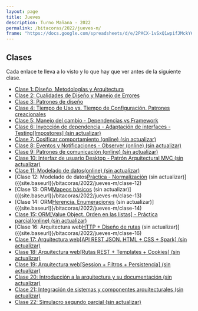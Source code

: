```yaml
---
layout: page
title: Jueves
description: Turno Mañana - 2022
permalink: /bitacoras/2022/jueves-m/
frame: "https://docs.google.com/spreadsheets/d/e/2PACX-1vSxQ1wpifJMckY61pvjfJKRMqLb-pY-vR66IuHlA_Dpi3dUqXnbUE8_XvF8CSIy47k32JILawzQWFFi/pubhtml?gid=0&amp;single=true&amp;widget=true&amp;headers=false"
---
```

## Clases

Cada enlace te lleva a lo visto y lo que hay que ver antes de la siguiente clase.

- [Clase 1: Diseño, Metodologías y Arquitectura]({{site.baseurl}}/bitacoras/2022/jueves-m/clase-01)
- [Clase 2: Cualidades de Diseño y Manejo de Errores]({{site.baseurl}}/bitacoras/2022/jueves-m/clase-02)
- [Clase 3: Patrones de diseño]({{site.baseurl}}/bitacoras/2022/jueves-m/clase-03) 
- [Clase 4: Tiempo de Uso vs. Tiempo de Configuración. Patrones creacionales]({{site.baseurl}}/bitacoras/2022/jueves-m/clase-04)
- [Clase 5: Manejo del cambio - Dependencias vs Framework]({{site.baseurl}}/bitacoras/2022/jueves-m/clase-05) 
- [Clase 6: Inyección de dependencia - Adaptación de interfaces - Testing[Impostores] (sin actualizar)]({{site.baseurl}}/bitacoras/2022/jueves-m/clase-06/)
- [Clase 7: Cosificar comportamiento (online) (sin actualizar)]({{site.baseurl}}/bitacoras/2022/jueves-m/clase-07)
- [Clase 8: Eventos y Notificaciones - Observer (online) (sin actualizar)]({{site.baseurl}}/bitacoras/2022/jueves-m/clase-08) 
- [Clase 9: Patrones de comunicación (online) (sin actualizar)]({{site.baseurl}}/bitacoras/2022/jueves-m/clase-09) 
- [Clase 10: Interfaz de usuario Desktop - Patrón Arquitectural MVC (sin actualizar)]({{site.baseurl}}/bitacoras/2022/jueves-m/clase-10)
- [Clase 11: Modelado de datos(online) (sin actualizar)]({{site.baseurl}}/bitacoras/2022/jueves-m/clase-11) 
- [Clase 12: Modelado de datos[Práctica - Normalización](online) (sin actualizar)]({{site.baseurl}}/bitacoras/2022/jueves-m/clase-12) 
- [Clase 13: ORM[Mapeos básicos](online) (sin actualizar)]({{site.baseurl}}/bitacoras/2022/jueves-m/clase-13) 
- [Clase 14: ORM[Herencia. Enumeraciones](online) (sin actualizar)]({{site.baseurl}}/bitacoras/2022/jueves-m/clase-14) 
- [Clase 15: ORM[Value Object. Orden en las listas] - Práctica parcial(online) (sin actualizar)]({{site.baseurl}}/bitacoras/2022/jueves-m/clase-15)
- [Clase 16: Arquitectura web[HTTP + Diseño de rutas](online) (sin actualizar)]({{site.baseurl}}/bitacoras/2022/jueves-m/clase-16) 
- [Clase 17: Arquitectura web[API REST JSON. HTML + CSS + Spark] (sin actualizar)]({{site.baseurl}}/bitacoras/2022/jueves-m/clase-17) 
- [Clase 18: Arquitectura web[Rutas REST + Templates + Cookies] (sin actualizar)]({{site.baseurl}}/bitacoras/2022/jueves-m/clase-18) 
- [Clase 19: Arquitectura web[Session + Filtros + Persistencia] (sin actualizar)]({{site.baseurl}}/bitacoras/2022/jueves-m/clase-19) 
- [Clase 20: Introducción a la arquitectura y su documentación (sin actualizar)]({{site.baseurl}}/bitacoras/2022/jueves-m/clase-20) 
- [Clase 21: Integración de sistemas y componentes arquitecturales (sin actualizar)]({{site.baseurl}}/bitacoras/2022/jueves-m/clase-21) 
- [Clase 22: Simulacro segundo parcial (sin actualizar)]({{site.baseurl}}/bitacoras/2022/jueves-m/clase-22)